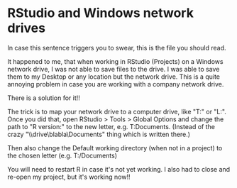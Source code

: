 # RStudio and Windows network drives
In case this sentence triggers you to swear, this is the file you should read.

It happened to me, that when working in RStudio (Projects) on a Windows network drive, I was not able to save files to the drive.
I was able to save them to my Desktop or any location but the network drive. 
This is a quite annoying problem in case you are working with a company network drive.

There is a solution for it!!

The trick is to map your network drive to a computer drive, like "T:" or "L:".
Once you did that, open RStudio > Tools > Global Options and change the path to "R version:" to the new letter, e.g. T:Documents\.
(Instead of the crazy "\\\drive\blabla\Documents" thing which is written there.)

Then also change the Default working directory (when not in a project) to the chosen letter (e.g. T:/Documents)

You will need to restart R in case it's not yet working. I also had to close and re-open my project, but it's working now!!
